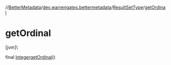 //[BetterMetadata](../../../index.md)/[dev.warrengates.bettermetadata](../index.md)/[ResultSetType](index.md)/[getOrdinal](get-ordinal.md)

# getOrdinal

[jvm]\

final [Integer](https://docs.oracle.com/javase/8/docs/api/java/lang/Integer.html)[getOrdinal](get-ordinal.md)()
